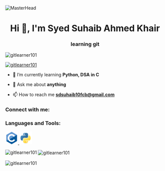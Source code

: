 <img src="https://user-images.githubusercontent.com/74038190/213910845-af37a709-8995-40d6-be59-724526e3c3d7.gif" alt="MasterHead" />

<h1 align="center">Hi 👋, I'm Syed Suhaib Ahmed Khair</h1>
<h3 align="center">learning git</h3>

<p align="left"> <img src="https://komarev.com/ghpvc/?username=gitlearner101&label=Profile%20views&color=0e75b6&style=flat" alt="gitlearner101" /> </p>

<p align="left"> <a href="https://github.com/ryo-ma/github-profile-trophy"><img src="https://github-profile-trophy.vercel.app/?username=gitlearner101" alt="gitlearner101" /></a> </p>

- 🌱 I’m currently learning **Python, DSA in C**

- 💬 Ask me about **anything**

- 📫 How to reach me **sdsuhaib10fcb@gmail.com**

<h3 align="left">Connect with me:</h3>
<p align="left">
</p>

<h3 align="left">Languages and Tools:</h3>
<p align="left"> <a href="https://www.cprogramming.com/" target="_blank" rel="noreferrer"> <img src="https://raw.githubusercontent.com/devicons/devicon/master/icons/c/c-original.svg" alt="c" width="40" height="40"/> </a> <a href="https://www.python.org" target="_blank" rel="noreferrer"> <img src="https://raw.githubusercontent.com/devicons/devicon/master/icons/python/python-original.svg" alt="python" width="40" height="40"/> </a> </p>

<p><img align="left" src="https://github-readme-stats.vercel.app/api/top-langs?username=gitlearner101&show_icons=true&locale=en&layout=compact" alt="gitlearner101" /></p>

<p>&nbsp;<img align="center" src="https://github-readme-stats.vercel.app/api?username=gitlearner101&show_icons=true&locale=en" alt="gitlearner101" /></p>

<p><img align="center" src="https://github-readme-streak-stats.herokuapp.com/?user=gitlearner101&" alt="gitlearner101" /></p>

